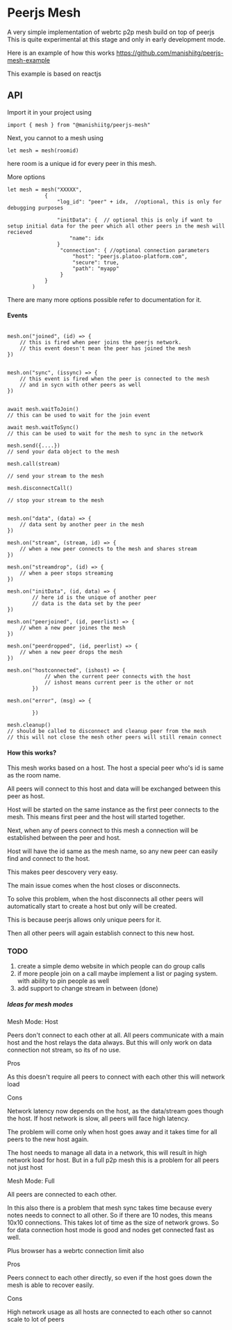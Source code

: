 # Peerjs Mesh #

A very simple implementation of webrtc p2p mesh build on top of peerjs
This is quite experimental at this stage and only in early development mode.

Here is an example of how this works https://github.com/manishiitg/peerjs-mesh-example  

This example is based on reactjs

## API ##

Import it in your project using

```
import { mesh } from "@manishiitg/peerjs-mesh"

```

Next, you cannot to a mesh using 

```
let mesh = mesh(roomid)
```
here room is a unique id for every peer in this mesh. 

More options 

```
let mesh = mesh("XXXXX",
            {
                "log_id": "peer" + idx,  //optional, this is only for debugging purposes
                
                "initData": {  // optional this is only if want to setup initial data for the peer which all other peers in the mesh will recieved
                    "name": idx
                }
                 "connection": { //optional connection parameters
                     "host": "peerjs.platoo-platform.com", 
                     "secure": true,
                     "path": "myapp"
                 }
            }
        )

```
There are many more options possible refer to documentation for it.

#### Events ####

```

mesh.on("joined", (id) => {
    // this is fired when peer joins the peerjs network.
    // this event doesn't mean the peer has joined the mesh
})


mesh.on("sync", (issync) => {
    // this event is fired when the peer is connected to the mesh
    // and in sycn with other peers as well
})


await mesh.waitToJoin() 
// this can be used to wait for the join event

await mesh.waitToSync()
// this can be used to wait for the mesh to sync in the network

mesh.send({....}) 
// send your data object to the mesh

mesh.call(stream)

// send your stream to the mesh

mesh.disconnectCall()

// stop your stream to the mesh


mesh.on("data", (data) => {
    // data sent by another peer in the mesh
})

mesh.on("stream", (stream, id) => {
    // when a new peer connects to the mesh and shares stream
})

mesh.on("streamdrop", (id) => {
    // when a peer stops streaming
})

mesh.on("initData", (id, data) => {
        // here id is the unique of another peer
        // data is the data set by the peer        
})

mesh.on("peerjoined", (id, peerlist) => {
    // when a new peer joines the mesh
})

mesh.on("peerdropped", (id, peerlist) => {
    // when a new peer drops the mesh
})

mesh.on("hostconnected", (ishost) => {
            // when the current peer connects with the host
            // ishost means current peer is the other or not
        })

mesh.on("error", (msg) => {
     
        })

mesh.cleanup()
// should be called to disconnect and cleanup peer from the mesh
// this will not close the mesh other peers will still remain connect

```



#### How this works? ####

This mesh works based on a host. The host a special peer who's id is same as the room name.

All peers will connect to this host and data will be exchanged between this peer as host.

Host will be started on the same instance as the first peer connects to the mesh. This means first peer and the host will started together.

Next, when any of peers connect to this mesh a connection will be established between the peer and host.

Host will have the id same as the mesh name, so any new peer can easily find and connect to the host. 

This makes peer descovery very easy.

The main issue comes when the host closes or disconnects. 

To solve this problem, when the host disconnects all other peers will automatically start to create a host but only will be created.

This is because peerjs allows only unique peers for it.

Then all other peers will again establish connect to this new host.


### TODO ###

1. create a simple demo website in which people can do group calls 
2. if more people join on a call maybe implement a list or paging system. with ability to pin people as well
3. add support to change stream in between (done)

##### Ideas for mesh modes #####

Mesh Mode: Host

Peers don't connect to each other at all. All peers communicate with a main host and the host relays the data always.
But this will only work on data connection not stream, so its of no use.

Pros

As this doesn't require all peers to connect with each other this will network load

Cons

Network latency now depends on the host, as the data/stream goes though the host. If host network is slow, all peers will face high latency.

The problem will come only when host goes away and it takes time for all peers to the new host again. 

The host needs to manage all data in a network, this will result in high network load for host. But in a full p2p mesh this is a problem for all peers not just host


Mesh Mode: Full

All peers are connected to each other.

In this also there is a problem that mesh sync takes time because every notes needs to connect to all other.
So if there are 10 nodes, this means 10x10 connections. This takes lot of time as the size of network grows.
So for data connection host mode is good and nodes get connected fast as well.

Plus browser has a webrtc connection limit also

Pros

Peers connect to each other directly, so even if the host goes down the mesh is able to recover easily.

Cons

High network usage as all hosts are connected to each other so cannot scale to lot of peers
